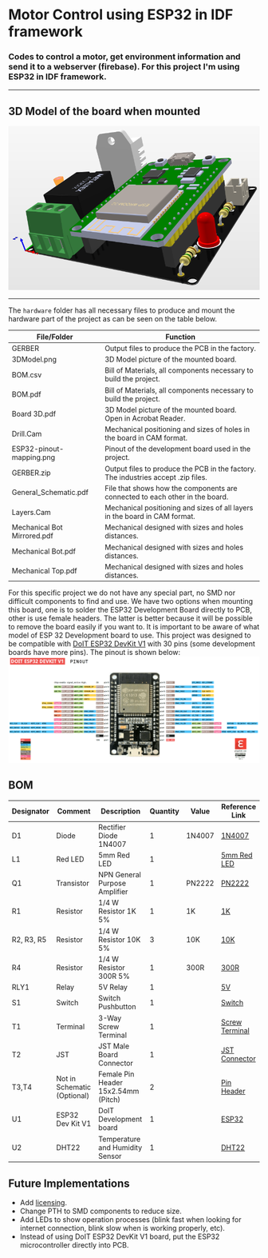 # Motor Control using ESP32 in IDF framework
### Codes to control a motor, get environment information and send it to a webserver (firebase). For this project I'm using ESP32 in IDF framework.

______________

## 3D Model of the board when mounted

![3D Model](https://github.com/clfregis/motor_control/blob/master/hardware/3DModel.png)

______________

The `hardware` folder has all necessary files to produce and mount the hardware part of the project as can be seen on the table below.

|File/Folder                |Function                                                                         |
|---------------------------|---------------------------------------------------------------------------------|
|GERBER                     |Output files to produce the PCB in the factory.                                  |
|3DModel.png                |3D Model picture of the mounted board.                                           |
|BOM.csv                    |Bill of Materials, all components necessary to build the project.                |
|BOM.pdf                    |Bill of Materials, all components necessary to build the project.                |
|Board 3D.pdf               |3D Model picture of the mounted board. Open in Acrobat Reader.                   |
|Drill.Cam                  |Mechanical positioning and sizes of holes in the board in CAM format.            |
|ESP32-pinout-mapping.png   |Pinout of the development board used in the project.                             |
|GERBER.zip                 |Output files to produce the PCB in the factory. The industries accept .zip files.|
|General_Schematic.pdf      |File that shows how the components are connected to each other in the board.     |
|Layers.Cam                 |Mechanical positioning and sizes of all layers in the board in CAM format.       |
|Mechanical Bot Mirrored.pdf|Mechanical designed with sizes and holes distances.                              |
|Mechanical Bot.pdf         |Mechanical designed with sizes and holes distances.                              |
|Mechanical Top.pdf         |Mechanical designed with sizes and holes distances.                              |	

For this specific project we do not have any special part, no SMD nor difficult components to find and use. We have two options when mounting this board, one is to solder the ESP32 Development Board directly to PCB, other is use female headers. The latter is better because it will be possible to remove the board easily if you want to.
It is important to be aware of what model of ESP 32 Development board to use. This project was designed to be compatible with [DoIT ESP32 DevKit V1](https://docs.platformio.org/en/latest/boards/espressif32/esp32doit-devkit-v1.html) with 30 pins (some development boards have more pins). The pinout is shown below:
![DoIT ESP32 DevKit V1](https://github.com/clfregis/motor_control/blob/master/hardware/ESP32-pinout-mapping.png)


## BOM

|Designator|Comment                    |Description                        |Quantity|Value |Reference Link                                                          |
|----------|---------------------------|-----------------------------------|--------|------|------------------------------------------------------------------------|
|D1        |Diode                      |Rectifier Diode 1N4007             |1       |1N4007|[1N4007](https://lcsc.com/product-detail/Others_GW-1N4007_C331633.html) |
|L1        |Red LED                    |5mm Red LED                        |1       |      |[5mm Red LED](https://lcsc.com/product-detail/Others_TOGIALED-TJ-L5FYTGHRMBCSFLC4R-A5_C331027.html)|
|Q1        |Transistor                 |NPN General Purpose Amplifier      |1       |PN2222|[PN2222](https://lcsc.com/product-detail/Transistors-NPN-PNP_ON-Semiconductor-ON-PN2222ATFR_C184875.html)|
|R1        |Resistor                   |1/4 W Resistor 1K 5%               |1       |1K    |[1K](https://lcsc.com/product-detail/Carbon-Film-Resistors_CCO-Chian-Chia-Elec-CF1-4W-1KR-5-T52_C120055.html)|
|R2, R3, R5|Resistor                   |1/4 W Resistor 10K 5%              |3       |10K   |[10K](https://lcsc.com/product-detail/Carbon-Film-Resistors_UNI-ROYAL-Uniroyal-Elec-CFR0W4J0103A50_C61299.html)|
|R4        |Resistor                   |1/4 W Resistor 300R 5%             |1       |300R  |[300R](https://lcsc.com/product-detail/Carbon-Film-Resistors_UNI-ROYAL-Uniroyal-Elec-CFR0W4J0301A50_C69881.html)|
|RLY1      |Relay                      |5V Relay                           |1       |      |[5V](https://lcsc.com/product-detail/Relays_SRD-05VDC-SL-C_C35449.html)|
|S1        |Switch                     |Switch Pushbutton                  |1       |      |[Switch](https://lcsc.com/product-detail/Tactile-Switches_Korean-Hroparts-Elec-K2-6639DP-V4SW-04_C89914.html)|
|T1        |Terminal                   |3-Way Screw Terminal               |1       |      |[Screw Terminal](https://lcsc.com/product-detail/Screw-terminal_DIBO-DB126V-5-0-3P_C395850.html)|
|T2        |JST                        |JST Male Board Connector           |1       |      |[JST Connector](https://lcsc.com/product-detail/Wire-To-Board-Wire-To-Wire-Connector_JST-Sales-America_B2B-XH-2-LF-SN_JST-Sales-America-B2B-XH-2-LF-SN_C158014.html)|
|T3,T4     |Not in Schematic (Optional)|Female Pin Header 15x2.54mm (Pitch)|2       |      |[Pin Header](https://lcsc.com/product-detail/Pin-Header-Female-Header_Ckmtw-Shenzhen-Cankemeng-C124408_C124408.html)|
|U1        |ESP32 Dev Kit V1           |DoIT Development board             |1       |      |[ESP32](https://github.com/SmartArduino/SZDOITWiKi/wiki/ESP8266---ESP32)|
|U2        |DHT22                      |Temperature and Humidity Sensor    |1       |      |[DHT22]()         |

## Future Implementations

+ Add [licensing](https://forum.mysensors.org/topic/3096/open-hardware-licensing).
+ Change PTH to SMD components to reduce size.
+ Add LEDs to show operation processes (blink fast when looking for internet connection, blink slow when is working properly, etc).
+ Instead of using DoIT ESP32 DevKit V1 board, put the ESP32 microcontroller directly into PCB.
